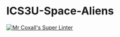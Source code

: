 # ICS3U-Space-Aliens
[![Mr Coxall's Super Linter](https://github.com/ICS3U-Programming-JaydenS/ICS3U-Space-Aliens/workflows/Mr%20Coxall's%20Super%20Linter/badge.svg)](https://github.com/ICS3U-Programming-JaydenS/ICS3U-Space-Aliens/actions/)
